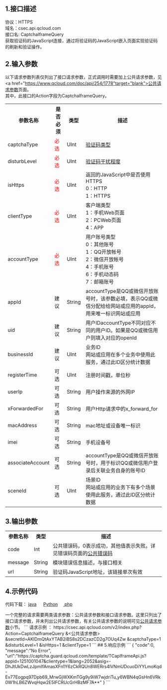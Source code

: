 ## 1.接口描述
协议：HTTPS 
<br> 域名：csec.api.qcloud.com 
<br> 接口名: CaptchaIframeQuery  
获取验证码的JavaScript连接，通过将验证码的JavaScript嵌入页面实现验证码的刷新和验证操作。

## 2.输入参数
以下请求参数列表仅列出了接口请求参数，正式调用时需要加上公共请求参数，见<a href="https://www.qcloud.com/doc/api/254/1778"target="blank">公共请求参数</a>页面。<br> 其中，此接口的Action字段为CaptchaIframeQuery。
<table class="t">
<tbody><tr>
<th> <b>参数名称</b>
</th><th> <b>是否必须</b>
</th><th> <b>类型</b>
</th><th> <b>描述</b>
</th></tr>
<tr>
<td> captchaType
</td><td> <font color=red>  必选 </font>
</td><td> UInt
</td><td>
<a href="https://www.qcloud.com/doc/product/295/6622#2.-.E5.A4.A9.E5.BE.A1.E9.AA.8C.E8.AF.81.E7.A0.81.E7.B1.BB.E5.9E.8B" target="blank">验证码类型</a>
</td></tr>
<tr>
<td> disturbLevel
</td><td> <font color=red>  必选 </font>
</td><td> UInt
</td><td><a href="https://www.qcloud.com/doc/api/254/%E9%AA%8C%E8%AF%81%E7%A0%81%E7%B1%BB%E5%9E%8B%E8%AF%B4%E6%98%8E" target="blank">验证码干扰程度</a>
</td></tr>
<tr>
<td> isHttps
</td><td> <font color=red>  必选 </font>
</td><td> UInt
</td><td> 返回的JavaScript中是否使用HTTPS
<br> 0：HTTP
<br> 1：HTTPS
</td></tr>
<tr>
<td> clientType
</td><td> <font color=red>  必选 </font>
</td><td> UInt
</td><td> 客户端类型
<br> 1：手机Web页面
<br> 2：PCWeb页面
<br> 4：APP
</td></tr>
<tr>
<td> accountType
</td><td> <font color=red>  必选 </font>
</td><td> UInt
</td><td> 用户账号类型
<br> 0：其他账号
<br> 1：QQ开放帐号
<br> 2：微信开放帐号
<br> 4：手机账号
<br> 6：手机动态码
<br> 7：邮箱账号
</td></tr>
<td> appId
</td><td> 建议
</td><td> String
</td><td> accountType是QQ或微信开放账号时，该参数必填，表示QQ或微信分配给给网站或应用的appId，用来唯一标识网站或应用
</td></tr>
<tr>
<tr>
<td> uid
</td><td> 建议
</td><td> String
</td><td> 用户IDaccountType不同对应不同的用户ID。如果是QQ或微信用户则填入对应的openId
</td></tr>
<tr>
<td> businessId
</td><td> 建议
</td><td> UInt
</td><td> 业务ID
<br> 网站或应用在多个业务中使用此服务，通过此ID区分统计数据
</td></tr>
<tr>
<td> registerTime
</td><td> 可选
</td><td> UInt
</td><td> 注册时间戳，单位秒
</td></tr>
<tr>
<tr>
<td> userIp
</td><td> 可选
</td><td> String
</td><td> 用户操作来源的外网IP
</td></tr>
<tr>
<td> xForwardedFor
</td><td> 可选
</td><td> String
</td><td> 用户Http请求中的x_forward_for
</td></tr>
<tr>
<td> macAddress
</td><td> 可选
</td><td> String
</td><td> mac地址或设备唯一标识
</td></tr>
<tr>
<td> imei
</td><td> 可选
</td><td> String
</td><td> 手机设备号
</td></tr>
<td> associateAccount
</td><td> 可选
</td><td> String
</td><td> accountType是QQ或微信开放账号时，用于标识QQ或微信用户登录后关联业务自身的账号ID
</td></tr>
<td> sceneId
</td><td> 可选
</td><td> UInt
</td><td> 场景ID
<br> 网站或应用的业务下有多个场景使用此服务，通过此ID区分统计数据
</td></tr>
</td></tr></tbody></table>

## 3.输出参数
<table class="t">
<tbody><tr>
<th> <b>参数名称</b>
</th><th> <b>类型</b>
</th><th> <b>描述</b>
</th></tr>
<td> code
</td><td> Int
</td><td> 公共错误码，0表示成功，其他值表示失败。详见错误码页面的<a href="https://www.qcloud.com/doc/api/254/1781"target="black">公共错误码</a>
</td></tr>
<tr>
<td> message
</td><td> String
</td><td> 模块错误信息描述，与接口相关
</td></tr>
<tr>
<td> url
</td><td> String
</td><td> 验证码JavaScript地址，该链接单次有效
</td></tr>
</tbody></table>

## 4.示例代码
代码下载： [java](https://mc.qcloudimg.com/static/archive/91612588f14dd8632dbb044d4a62061c/captcha_iframe_java.zip)  　 [Python](https://mc.qcloudimg.com/static/archive/fa66d7a10894782ebaa156661f53c6da/captcha_iframe_python.zip) 　[ php ](https://mc.qcloudimg.com/static/archive/f574a0d4f290e96dc751cf62b65cc9c2/captcha_iframe_php.zip) 
<p> 一个完整的请求需要两类请求参数：公共请求参数和接口请求参数。这里只列出了接口请求参数，并未列出公共请求参数，有关公共请求参数的说明可见<a href="https://www.qcloud.com/doc/api/254/1778"target="blank">公共请求参数</a>小节。
```
请求示例 ：
https://csec.api.qcloud.com/v2/index.php?Action=CaptchaIframeQuery
&<公共请求参数>
&secretId=AKIDmQtAxYTAB2iBS8s2DCzazCD2g7OUq4Zw
&captchaType=1
&disturbLevel=1
&isHttps=1
&clientType=1
```
## 5.响应示例
```
{
"code":0,
"message":"No Error",
"url":"https://captcha.guard.qcloud.com/template/TCapIframeApi.js?appid=1251001047&clientype=1&lang=2052&asig=-DhJtUkDwLzJpmIfAmasXFn1Y6zCkRQUn8WERrs4lVNmUDcuoDiYYLmoKqd-Ev77Eogpq97Dpb69_MrwGjWXKmTGg9y9iW7wjdriTu_y6WBN4qGsHn6VRk0W1hLB6ZWvqHqw2E5IFCRUcGrHBzMF7A**"
}
```

